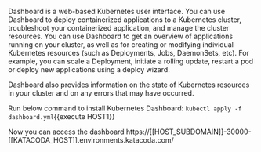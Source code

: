 Dashboard is a web-based Kubernetes user interface. You can use Dashboard to deploy containerized applications to a Kubernetes cluster, troubleshoot your containerized application, and manage the cluster resources. You can use Dashboard to get an overview of applications running on your cluster, as well as for creating or modifying individual Kubernetes resources (such as Deployments, Jobs, DaemonSets, etc). For example, you can scale a Deployment, initiate a rolling update, restart a pod or deploy new applications using a deploy wizard.

Dashboard also provides information on the state of Kubernetes resources in your cluster and on any errors that may have occurred.

Run below command to install Kubernetes Dashboard:
`kubectl apply -f dashboard.yml`{{execute HOST1}}

Now you can access the dashboard https://[[HOST_SUBDOMAIN]]-30000-[[KATACODA_HOST]].environments.katacoda.com/